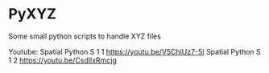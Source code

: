 # PyXYZ
Some small python scripts to handle XYZ files

Youtube:
Spatial Python S 1 1 https://youtu.be/V5ChiUz7-5I <n>
Spatial Python S 1 2 https://youtu.be/CsdIlxRmcjg
